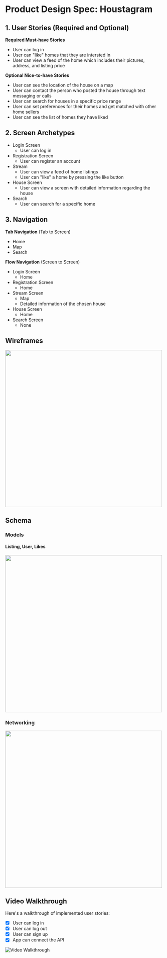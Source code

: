 
# Product Design Spec: Houstagram

## 1. User Stories (Required and Optional)

**Required Must-have Stories**

 * User can log in
 * User can "like" homes that they are intersted in
 * User can view a feed of the home which includes their pictures, address, and listing price

**Optional Nice-to-have Stories**

 * User can see the location of the house on a map
 * User can contact the person who posted the house through text messaging or calls
 * User can search for houses in a specific price range
 * User can set preferences for their homes and get matched with other home sellers
 * User can see the list of homes they have liked

## 2. Screen Archetypes

 * Login Screen 
   * User can log in 
 * Registration Screen 
   * User can register an account 
* Stream
    * User can view a feed of home listings 
    * User can "like" a home by pressing the like button 
* House Screen
    * User can view a screen with detailed information regarding the house 
* Search 
    * User can search for a specific home

## 3. Navigation

**Tab Navigation** (Tab to Screen)

 * Home
 * Map
 * Search

**Flow Navigation** (Screen to Screen)

 * Login Screen 
   * Home
 * Registration Screen 
   * Home 
* Stream Screen 
    * Map
    * Detailed information of the chosen house
* House Screen 
    * Home 
* Search Screen
    * None 

## Wireframes
<img src="http://g.recordit.co/b4kWAC70iE.gif" width=500>

## Schema 
### Models
#### Listing, User, Likes
<img src="http://g.recordit.co/5wMAdD5f2S.gif" width=500>

### Networking
<img src="http://g.recordit.co/ybd711mEL1.gif" width=500>

## Video Walkthrough

Here's a walkthrough of implemented user stories:
- [x] User can log in
- [x] User can log out
- [x] User can sign up
- [x] App can connect the API

<img src='http://g.recordit.co/VyxIOVDzAn.gif' title='Video Walkthrough' width='' alt='Video Walkthrough' />




